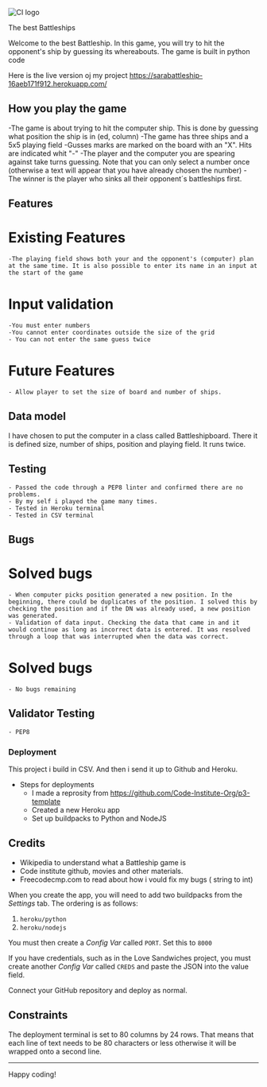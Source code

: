![CI logo](https://codeinstitute.s3.amazonaws.com/fullstack/ci_logo_small.png)

The best Battleships

Welcome to the best Battleship. 
In this game, you will try to hit the opponent's ship by guessing its whereabouts. The game is built in python code

Here is the live version oj my project
https://sarabattleship-16aeb171f912.herokuapp.com/

## How you play the game

-The game is about trying to hit the computer ship. This is done by guessing what position the ship is in (ed, column)
-The game has three ships and a 5x5 playing field
-Gusses marks are marked on the board with an "X". Hits are indicated whit "-"
-The player and the computer you are spearing against take turns guessing. Note that you can only select a number once (otherwise a text will appear that you have already chosen the number)
-The winner is the player who sinks all their opponent´s battleships first. 

## Features

# Existing Features

    -The playing field shows both your and the opponent's (computer) plan at the same time. It is also possible to enter its name in an input at the start of the game

# Input validation

    -You must enter numbers
    -You cannot enter coordinates outside the size of the grid
    - You can not enter the same guess twice


# Future Features

    - Allow player to set the size of board and number of ships. 

## Data model

I have chosen to put the computer in a class called Battleshipboard. There it is defined size, number of ships, position and playing field. It runs twice.

## Testing

    - Passed the code through a PEP8 linter and confirmed there are no problems.
    - By my self i played the game many times. 
    - Tested in Heroku terminal
    - Tested in CSV terminal 

## Bugs

# Solved bugs
    - When computer picks position generated a new position. In the beginning, there could be duplicates of the position. I solved this by checking the position and if the DN was already used, a new position was generated.
    - Validation of data input. Checking the data that came in and it would continue as long as incorrect data is entered. It was resolved through a loop that was interrupted when the data was correct.

# Solved bugs

    - No bugs remaining

## Validator Testing
    - PEP8

### Deployment
This project i build in CSV. And then i send it up to Github and Heroku.

- Steps for deployments
    - I made a reprosity from https://github.com/Code-Institute-Org/p3-template
    - Created a new Heroku app
    - Set up buildpacks to Python and NodeJS

## Credits

- Wikipedia to understand what a Battleship game is
- Code institute github, movies and other          materials. 
- Freecodecmp.com to read about how i vould fix my bugs ( string to int)



When you create the app, you will need to add two buildpacks from the _Settings_ tab. The ordering is as follows:

1. `heroku/python`
2. `heroku/nodejs`

You must then create a _Config Var_ called `PORT`. Set this to `8000`

If you have credentials, such as in the Love Sandwiches project, you must create another _Config Var_ called `CREDS` and paste the JSON into the value field.

Connect your GitHub repository and deploy as normal.

## Constraints

The deployment terminal is set to 80 columns by 24 rows. That means that each line of text needs to be 80 characters or less otherwise it will be wrapped onto a second line.

---

Happy coding!
